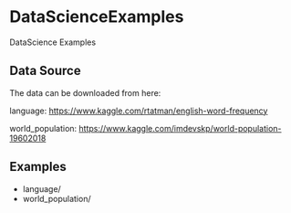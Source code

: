 # DataScienceExamples
DataScience Examples

## Data Source

The data can be downloaded from here:

language: https://www.kaggle.com/rtatman/english-word-frequency

world_population: https://www.kaggle.com/imdevskp/world-population-19602018

## Examples

* language/
* world_population/

